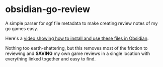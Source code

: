 # obsidian-go-review


A simple parser for sgf file metadata to make creating review notes of my go games easy.

Here's a [video showing how to install and use these files in Obsidian](https://youtu.be/WR_jNSEKOc0).

Nothing too earth-shattering, but this removes most of the friction to reviewing and **SAVING** my own game reviews in a single location with everything linked together and easy to find.
